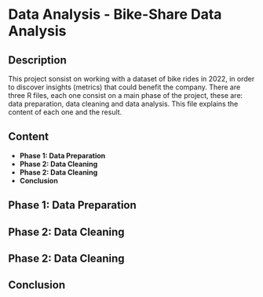 <h1>Data Analysis - Bike-Share Data Analysis</h1>

<h2>Description</h2>
This project sonsist on working with a dataset of bike rides in 2022, in order to discover insights (metrics) that could benefit the company. There are three R files, each one consist on a main phase of the project, these are: data preparation, data cleaning and data analysis. This file explains the content of each one and the result.

<br />

<h2>Content</h2>

- <b>Phase 1: Data Preparation</b>
- <b>Phase 2: Data Cleaning</b>
- <b>Phase 2: Data Cleaning</b>
- <b>Conclusion</b>

<h2>Phase 1: Data Preparation</h2>

<h2>Phase 2: Data Cleaning</h2>

<h2>Phase 2: Data Cleaning</h2>

<h2>Conclusion</h2>


<!--
 ```diff
- text in red
+ text in green
! text in orange
# text in gray
@@ text in purple (and bold)@@
```
--!>
